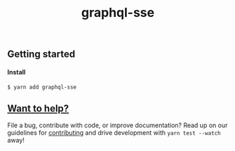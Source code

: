 <div align="center">
  <br />
    <h1>graphql-sse</h1>
  <br />
</div>

## Getting started

#### Install

```shell
$ yarn add graphql-sse
```

## [Want to help?](CONTRIBUTING.md)

File a bug, contribute with code, or improve documentation? Read up on our guidelines for [contributing](CONTRIBUTING.md) and drive development with `yarn test --watch` away!
